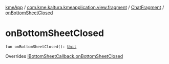 [kmeApp](../../index.md) / [com.kme.kaltura.kmeapplication.view.fragment](../index.md) / [ChatFragment](index.md) / [onBottomSheetClosed](./on-bottom-sheet-closed.md)

# onBottomSheetClosed

`fun onBottomSheetClosed(): `[`Unit`](https://kotlinlang.org/api/latest/jvm/stdlib/kotlin/-unit/index.html)

Overrides [IBottomSheetCallback.onBottomSheetClosed](../../com.kme.kaltura.kmeapplication.view/-i-bottom-sheet-callback/on-bottom-sheet-closed.md)

